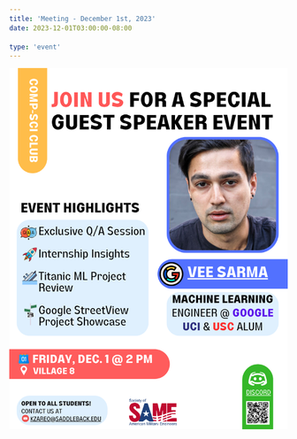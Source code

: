 ```yaml
---
title: 'Meeting - December 1st, 2023'
date: 2023-12-01T03:00:00-08:00

type: 'event'
---
```


![](flyer.png)

